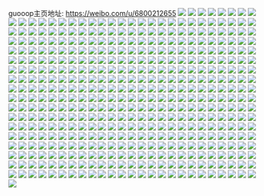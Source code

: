 guooop主页地址: https://weibo.com/u/6800212655 
![](https://wx4.sinaimg.cn/mw2000/007qcZXhly1h8weccx5v9j335s35skjl.jpg) 
![](https://wx4.sinaimg.cn/mw2000/007qcZXhly1h8wecfoxllj335s2dcb2a.jpg) 
![](https://wx4.sinaimg.cn/mw2000/007qcZXhly1h8weci0w3tj32dc2dce81.jpg) 
![](https://wx4.sinaimg.cn/mw2000/007qcZXhly1h8wech0f23j32dc35se82.jpg) 
![](https://wx4.sinaimg.cn/mw2000/007qcZXhly1h8wenex2k0j32dc2dchdt.jpg) 
![](https://wx4.sinaimg.cn/mw2000/007qcZXhly1h8wecec5n4j32dc35s1ky.jpg) 
![](https://wx4.sinaimg.cn/mw2000/007qcZXhly1h8wecixkmej32dc2dc1ky.jpg) 
![](https://wx4.sinaimg.cn/mw2000/007qcZXhly1h8wecjxb32j32dc2dcx6p.jpg) 
![](https://wx4.sinaimg.cn/mw2000/007qcZXhly1h8weckrinmj32dc2dcqv5.jpg) 
![](https://wx4.sinaimg.cn/mw2000/007qcZXhly1h8wecmp7a1j31x41x47uv.jpg) 
![](https://wx4.sinaimg.cn/mw2000/007qcZXhly1h8wecnrbaxj324q275b29.jpg) 
![](https://wx4.sinaimg.cn/mw2000/007qcZXhly1h8wecojsc5j32dc2dc7wh.jpg) 
![](https://wx4.sinaimg.cn/mw2000/007qcZXhly1h8wecpzm54j31470u5alz.jpg) 
![](https://wx4.sinaimg.cn/mw2000/007qcZXhly1h8wecukovhj32c02c0u0z.jpg) 
![](https://wx4.sinaimg.cn/mw2000/007qcZXhly1h8wecplfaij32c02c0u0x.jpg) 
![](https://wx4.sinaimg.cn/mw2000/007qcZXhly1h8wecbul9xj30sg0sgq8c.jpg) 
![](https://wx4.sinaimg.cn/mw2000/007qcZXhly1h8wecrn44nj32dc2dcu0x.jpg) 
![](https://wx4.sinaimg.cn/mw2000/007qcZXhly1h8wecsw3bdj32dc2dckjl.jpg) 
![](https://wx4.sinaimg.cn/mw2000/007qcZXhly1h8d8ml4n2vj328b2z31kx.jpg) 
![](https://wx4.sinaimg.cn/mw2000/007qcZXhly1h8d8mncffxj32dc2dce81.jpg) 
![](https://wx4.sinaimg.cn/mw2000/007qcZXhly1h8d8mm2ykxj32dc2dcu0x.jpg) 
![](https://wx4.sinaimg.cn/mw2000/007qcZXhly1h8d8mk5jjtj30qo1bg7br.jpg) 
![](https://wx4.sinaimg.cn/mw2000/007qcZXhly1h8d8moaxw7j329m29me81.jpg) 
![](https://wx4.sinaimg.cn/mw2000/007qcZXhly1h8d8mp6jzqj32dc2dcx6p.jpg) 
![](https://wx4.sinaimg.cn/mw2000/007qcZXhly1h8d8mpzphbj32dc2dcqv5.jpg) 
![](https://wx4.sinaimg.cn/mw2000/007qcZXhly1h8d8mquehzj32dc2dce81.jpg) 
![](https://wx4.sinaimg.cn/mw2000/007qcZXhly1h8d8svm8wdj32dc2dc4qq.jpg) 
![](https://wx4.sinaimg.cn/mw2000/007qcZXhly1h8d8muj8ofj30zk1be0uo.jpg) 
![](https://wx4.sinaimg.cn/mw2000/007qcZXhly1h8d8msc80ej33s03s0x6r.jpg) 
![](https://wx4.sinaimg.cn/mw2000/007qcZXhly1h8d8mvr1w3j33s03s0kjl.jpg) 
![](https://wx4.sinaimg.cn/mw2000/007qcZXhly1h8d8mu099dj33s03s0npe.jpg) 
![](https://wx4.sinaimg.cn/mw2000/007qcZXhly1h8d8mudlflj30zk1bf7ad.jpg) 
![](https://wx4.sinaimg.cn/mw2000/007qcZXhly1h8d8mjrpm9j335s35s4qq.jpg) 
![](https://wx4.sinaimg.cn/mw2000/007qcZXhly1h8d8mxbjvlj33s03s0b2a.jpg) 
![](https://wx4.sinaimg.cn/mw2000/007qcZXhly1h8d8muqu43j30u0140q8f.jpg) 
![](https://wx4.sinaimg.cn/mw2000/007qcZXhly1h8d8miglqyj335s35s7wi.jpg) 
![](https://wx4.sinaimg.cn/mw2000/007qcZXhly1h7vzbgktpmj32c0340u0y.jpg) 
![](https://wx4.sinaimg.cn/mw2000/007qcZXhly1h7vza0dltpj32c03407wj.jpg) 
![](https://wx4.sinaimg.cn/mw2000/007qcZXhly1h7vza6m76cj31sc2dsx6p.jpg) 
![](https://wx4.sinaimg.cn/mw2000/007qcZXhly1h7vzaacx6wj30qo0zkwi3.jpg) 
![](https://wx4.sinaimg.cn/mw2000/007qcZXhly1h7vzag0vq4j32dc2dce81.jpg) 
![](https://wx4.sinaimg.cn/mw2000/007qcZXhly1h7vza7xzasj32dc2dckjm.jpg) 
![](https://wx4.sinaimg.cn/mw2000/007qcZXhly1h7vzacsujwj32dc2dc7wh.jpg) 
![](https://wx4.sinaimg.cn/mw2000/007qcZXhly1h7vzadm0rqj32dc2dchdt.jpg) 
![](https://wx4.sinaimg.cn/mw2000/007qcZXhly1h7vzab7bvjj32dc2dckjl.jpg) 
![](https://wx4.sinaimg.cn/mw2000/007qcZXhly1h7vzac1ry4j32dc2dce81.jpg) 
![](https://wx4.sinaimg.cn/mw2000/007qcZXhly1h7vza1w548j335s35sx6p.jpg) 
![](https://wx4.sinaimg.cn/mw2000/007qcZXhly1h7vzaf8bvxj335s35sb2a.jpg) 
![](https://wx4.sinaimg.cn/mw2000/007qcZXhly1h7vzok8u8fj30qo0zkgrg.jpg) 
![](https://wx4.sinaimg.cn/mw2000/007qcZXhly1h7vzokqplmj30qo0zkjyw.jpg) 
![](https://wx4.sinaimg.cn/mw2000/007qcZXhly1h7vzipkmllj31sc2ds1ky.jpg) 
![](https://wx4.sinaimg.cn/mw2000/007qcZXhly1h7vza5k99hj32n52mp7ry.jpg) 
![](https://wx4.sinaimg.cn/mw2000/007qcZXhly1h7vza40vgpj335s35s7wh.jpg) 
![](https://wx4.sinaimg.cn/mw2000/007qcZXhly1h7vza4sc37j32ye2ye4qp.jpg) 
![](https://wx4.sinaimg.cn/mw2000/007qcZXhly1h75vryi9i0j32b9330npd.jpg) 
![](https://wx4.sinaimg.cn/mw2000/007qcZXhly1h75vrz041qj31le1724jn.jpg) 
![](https://wx4.sinaimg.cn/mw2000/007qcZXhly1h75vrzw47ij32dc2dce81.jpg) 
![](https://wx4.sinaimg.cn/mw2000/007qcZXhly1h75vs0zz4ej32dc2dcjwu.jpg) 
![](https://wx4.sinaimg.cn/mw2000/007qcZXhly1h75vs5sw15j32dc2dcthz.jpg) 
![](https://wx4.sinaimg.cn/mw2000/007qcZXhly1h75vs1ahi3j30xc18gk1k.jpg) 
![](https://wx4.sinaimg.cn/mw2000/007qcZXhly1h75vs1p4gaj31g61g6nfy.jpg) 
![](https://wx4.sinaimg.cn/mw2000/007qcZXhly1h75vs2jzqxj32dc2dc16c.jpg) 
![](https://wx4.sinaimg.cn/mw2000/007qcZXhly1h75vs3me74j32dc2dcx6p.jpg) 
![](https://wx4.sinaimg.cn/mw2000/007qcZXhly1h75vs4ov6hj32dc2dcx6p.jpg) 
![](https://wx4.sinaimg.cn/mw2000/007qcZXhly1h75vs6xka0j32dc2dcto0.jpg) 
![](https://wx4.sinaimg.cn/mw2000/007qcZXhly1h75vutawmdj32qk3ne0za.jpg) 
![](https://wx4.sinaimg.cn/mw2000/007qcZXhly1h6y5u9sya0j30sg0lcjrg.jpg) 
![](https://wx4.sinaimg.cn/mw2000/007qcZXhly1h6y5uo8x4cj32zy28z0z6.jpg) 
![](https://wx4.sinaimg.cn/mw2000/007qcZXhly1h6y5viw4m3j32dc2dcdik.jpg) 
![](https://wx4.sinaimg.cn/mw2000/007qcZXhly1h6y5zfq3dkj31400u0jtj.jpg) 
![](https://wx4.sinaimg.cn/mw2000/007qcZXhly1h6y5uior7zj32dc2dc7c8.jpg) 
![](https://wx4.sinaimg.cn/mw2000/007qcZXhly1h6y5vd9808j32dc2dce82.jpg) 
![](https://wx4.sinaimg.cn/mw2000/007qcZXhly1h6y5uj5hyij30qn0jzwfa.jpg) 
![](https://wx4.sinaimg.cn/mw2000/007qcZXhly1h6y5vgt8efj32dc2dcwle.jpg) 
![](https://wx4.sinaimg.cn/mw2000/007qcZXhly1h6y5uczn28j32dc2dc0xq.jpg) 
![](https://wx4.sinaimg.cn/mw2000/007qcZXhly1h6y5v8ogf2j323j23j7wh.jpg) 
![](https://wx4.sinaimg.cn/mw2000/007qcZXhly1h6y5uvb7ruj326d1mski6.jpg) 
![](https://wx4.sinaimg.cn/mw2000/007qcZXhly1h6y5uzlom9j32dc35s0w0.jpg) 
![](https://wx4.sinaimg.cn/mw2000/007qcZXhly1h6y5uasswdj30u01t07hk.jpg) 
![](https://wx4.sinaimg.cn/mw2000/007qcZXhly1h6y5v6asrjj335s35su0x.jpg) 
![](https://wx4.sinaimg.cn/mw2000/007qcZXhly1h6y5v2rddrj32dc35snpd.jpg) 
![](https://wx4.sinaimg.cn/mw2000/007qcZXhly1h6y5ut0xkjj32aq32au0x.jpg) 
![](https://wx4.sinaimg.cn/mw2000/007qcZXhly1h6y5ul0qrdj31pq1pqno5.jpg) 
![](https://wx4.sinaimg.cn/mw2000/007qcZXhly1h6y5uwhz7jj31gn1gngmw.jpg) 
![](https://wx4.sinaimg.cn/mw2000/007qcZXhly1h6trhzmbstj323y23ygp1.jpg) 
![](https://wx4.sinaimg.cn/mw2000/007qcZXhly1h6tri02aw0j31sc1sc1kx.jpg) 
![](https://wx4.sinaimg.cn/mw2000/007qcZXhly1h6tri0be25j30jy0jy41e.jpg) 
![](https://wx4.sinaimg.cn/mw2000/007qcZXhly1h6lrguvxrdj32qk3ne4qq.jpg) 
![](https://wx4.sinaimg.cn/mw2000/007qcZXhly1h6lrh56ghcj32dc35se82.jpg) 
![](https://wx4.sinaimg.cn/mw2000/007qcZXhly1h6lrh27icfj31pj2a1wjr.jpg) 
![](https://wx4.sinaimg.cn/mw2000/007qcZXhly1h6lrh9zkc0j32dc35swkv.jpg) 
![](https://wx4.sinaimg.cn/mw2000/007qcZXhly1h6lrgz11v2j32d82dcx6p.jpg) 
![](https://wx4.sinaimg.cn/mw2000/007qcZXhly1h6lrgy71i9j32d82d8kjl.jpg) 
![](https://wx4.sinaimg.cn/mw2000/007qcZXhly1h6lrgztvsrj32d82d8423.jpg) 
![](https://wx4.sinaimg.cn/mw2000/007qcZXhly1h6lrh16ccwj335s2dch1x.jpg) 
![](https://wx4.sinaimg.cn/mw2000/007qcZXhly1h6lrh3d7fvj32aq2aqk1f.jpg) 
![](https://wx4.sinaimg.cn/mw2000/007qcZXhly1h6lrh81ndvj32dc35sada.jpg) 
![](https://wx4.sinaimg.cn/mw2000/007qcZXhly1h6lrh6uuibj33fe2mutfo.jpg) 
![](https://wx4.sinaimg.cn/mw2000/007qcZXhly1h6lrh8yjvhj328v2zthdt.jpg) 
![](https://wx4.sinaimg.cn/mw2000/007qcZXhly1h6lrgw3rtqj32qi3nenpd.jpg) 
![](https://wx4.sinaimg.cn/mw2000/007qcZXhly1h6lrgxjkpij33js4qd43x.jpg) 
![](https://wx4.sinaimg.cn/mw2000/007qcZXhly1h6lrgwq9a2j32d935onpd.jpg) 
![](https://wx4.sinaimg.cn/mw2000/007qcZXhly1h6lrhdlgijj32dc35sadl.jpg) 
![](https://wx4.sinaimg.cn/mw2000/007qcZXhly1h6lrlbze5nj32dc35se82.jpg) 
![](https://wx4.sinaimg.cn/mw2000/007qcZXhly1h6lrhcjpkej32dc35sb2a.jpg) 
![](https://wx4.sinaimg.cn/mw2000/007qcZXhly1h6exvrsk4mj30u00riju6.jpg) 
![](https://wx4.sinaimg.cn/mw2000/007qcZXhly1h67wfyuk9gj317c0k0gmj.jpg) 
![](https://wx4.sinaimg.cn/mw2000/007qcZXhly1h67wfyitogj32dc35s7a2.jpg) 
![](https://wx4.sinaimg.cn/mw2000/007qcZXhly1h67wfuvbbyj32dc35sqb4.jpg) 
![](https://wx4.sinaimg.cn/mw2000/007qcZXhly1h67wq0itxyj32dc35stgl.jpg) 
![](https://wx4.sinaimg.cn/mw2000/007qcZXhly1h67wftphj3j335s2dcx6p.jpg) 
![](https://wx4.sinaimg.cn/mw2000/007qcZXhly1h67wfsi1m8j32dc35se82.jpg) 
![](https://wx4.sinaimg.cn/mw2000/007qcZXhly1h67wmy6gq3j30o41f643b.jpg) 
![](https://wx4.sinaimg.cn/mw2000/007qcZXhly1h67wfrasyoj32dc2dckjm.jpg) 
![](https://wx4.sinaimg.cn/mw2000/007qcZXhly1h67wfva8ipj30tc1bdqaf.jpg) 
![](https://wx4.sinaimg.cn/mw2000/007qcZXhly1h67wfzcyhuj30py0ymgro.jpg) 
![](https://wx4.sinaimg.cn/mw2000/007qcZXhly1h67ww2ksgjj30qo0qo3z4.jpg) 
![](https://wx4.sinaimg.cn/mw2000/007qcZXhly1h67wfx9u7aj30zg1ban4m.jpg) 
![](https://wx4.sinaimg.cn/mw2000/007qcZXhly1h67wg22h6mj327e2xwb29.jpg) 
![](https://wx4.sinaimg.cn/mw2000/007qcZXhly1h67whttn0dj30qo0zk0xv.jpg) 
![](https://wx4.sinaimg.cn/mw2000/007qcZXhly1h67wfvw9nuj31lq24z0vd.jpg) 
![](https://wx4.sinaimg.cn/mw2000/007qcZXhly1h67wfwt6vxj32dc2dcqv5.jpg) 
![](https://wx4.sinaimg.cn/mw2000/007qcZXhly1h67wg0b4nwj325z25z781.jpg) 
![](https://wx4.sinaimg.cn/mw2000/007qcZXhly1h67wfq30ccj32dc2c0x6p.jpg) 
![](https://wx4.sinaimg.cn/mw2000/007qcZXhly1h5j3sp4tkjj324g2tyb29.jpg) 
![](https://wx4.sinaimg.cn/mw2000/007qcZXhly1h5j3spwt4gj32ds36d7wh.jpg) 
![](https://wx4.sinaimg.cn/mw2000/007qcZXhly1h5j3snyx63j32dc2dckjl.jpg) 
![](https://wx4.sinaimg.cn/mw2000/007qcZXhly1h5j3x0q0mmj30qo0qoacy.jpg) 
![](https://wx4.sinaimg.cn/mw2000/007qcZXhly1h5j3svx9egj32de35sx6r.jpg) 
![](https://wx4.sinaimg.cn/mw2000/007qcZXhly1h5j3t7905oj32gy3dinpd.jpg) 
![](https://wx4.sinaimg.cn/mw2000/007qcZXhly1h5j3t667ruj32qk3ne4qq.jpg) 
![](https://wx4.sinaimg.cn/mw2000/007qcZXhly1h5j3su6vn4j30zb0zb148.jpg) 
![](https://wx4.sinaimg.cn/mw2000/007qcZXhly1h5j3syyeilj335s35shdv.jpg) 
![](https://wx4.sinaimg.cn/mw2000/007qcZXhly1h5j3sznk85j31p419p7pj.jpg) 
![](https://wx4.sinaimg.cn/mw2000/007qcZXhly1h5j3t4vl5rj32qk3ne7wi.jpg) 
![](https://wx4.sinaimg.cn/mw2000/007qcZXhly1h5j3stlrz0j31tp2fm1ky.jpg) 
![](https://wx4.sinaimg.cn/mw2000/007qcZXhly1h5j3sx2y5ij32db2dbe81.jpg) 
![](https://wx4.sinaimg.cn/mw2000/007qcZXhly1h5j40p5rxmj30qo0zkgot.jpg) 
![](https://wx4.sinaimg.cn/mw2000/007qcZXhly1h5j3t0i9ipj335s2dcb2a.jpg) 
![](https://wx4.sinaimg.cn/mw2000/007qcZXhly1h5j41nodtvj30u01400x7.jpg) 
![](https://wx4.sinaimg.cn/mw2000/007qcZXhly1h5j3t3ab6lj31sc2ds7wi.jpg) 
![](https://wx4.sinaimg.cn/mw2000/007qcZXhly1h5j3stwa78j30u01t0td5.jpg) 
![](https://wx4.sinaimg.cn/mw2000/007qcZXhly1h5h79woc4nj31w62jsqv5.jpg) 
![](https://wx4.sinaimg.cn/mw2000/007qcZXhly1h5h79vf0pdj32822ygkjm.jpg) 
![](https://wx4.sinaimg.cn/mw2000/007qcZXhly1h5h7a0td6mj32c0340npe.jpg) 
![](https://wx4.sinaimg.cn/mw2000/007qcZXhly1h5h79y1y5lj31zo2nk1ky.jpg) 
![](https://wx4.sinaimg.cn/mw2000/007qcZXhly1h5h79zd07bj326w2xab2a.jpg) 
![](https://wx4.sinaimg.cn/mw2000/007qcZXhly1h5h7a2biu1j32c0340u0y.jpg) 
![](https://wx4.sinaimg.cn/mw2000/007qcZXhly1h5h79u8x2kj32c03407wh.jpg) 
![](https://wx4.sinaimg.cn/mw2000/007qcZXhly1h5h79tbf5uj31i62xre81.jpg) 
![](https://wx4.sinaimg.cn/mw2000/007qcZXhly1h5h79s1hwvj32c033a7wl.jpg) 
![](https://wx4.sinaimg.cn/mw2000/007qcZXhly1h55qf3pfgkj31s01s0e81.jpg) 
![](https://wx4.sinaimg.cn/mw2000/007qcZXhly1h55qesz2ztj32dc2dc7wi.jpg) 
![](https://wx4.sinaimg.cn/mw2000/007qcZXhly1h55qen41o6j32jj3e1e81.jpg) 
![](https://wx4.sinaimg.cn/mw2000/007qcZXhly1h55qevcme3j32fn38v1kx.jpg) 
![](https://wx4.sinaimg.cn/mw2000/007qcZXhly1h55qeps4l4j32dc2dce81.jpg) 
![](https://wx4.sinaimg.cn/mw2000/007qcZXhly1h55qeq5353j30om0wttgz.jpg) 
![](https://wx4.sinaimg.cn/mw2000/007qcZXhly1h55qeqoj3kj30sg0sg43d.jpg) 
![](https://wx4.sinaimg.cn/mw2000/007qcZXhly1h55qequj9xj30ok0ojjyz.jpg) 
![](https://wx4.sinaimg.cn/mw2000/007qcZXhly1h55qeqihb3j30om0wtn48.jpg) 
![](https://wx4.sinaimg.cn/mw2000/007qcZXhly1h55qf0tc35j31sc2dse83.jpg) 
![](https://wx4.sinaimg.cn/mw2000/007qcZXhly1h55qf2u2n0j31sc1xv4qp.jpg) 
![](https://wx4.sinaimg.cn/mw2000/007qcZXhly1h55qerw52hj32dc35su0x.jpg) 
![](https://wx4.sinaimg.cn/mw2000/007qcZXhly1h55qetchonj30u013zteh.jpg) 
![](https://wx4.sinaimg.cn/mw2000/007qcZXhly1h55qewrx4pj32qk3nekjl.jpg) 
![](https://wx4.sinaimg.cn/mw2000/007qcZXhly1h55qeop8khj332g2ashdu.jpg) 
![](https://wx4.sinaimg.cn/mw2000/007qcZXhly1h55qeuc1lfj32qk3nehdt.jpg) 
![](https://wx4.sinaimg.cn/mw2000/007qcZXhly1h55qeyanloj335s2dce82.jpg) 
![](https://wx4.sinaimg.cn/mw2000/007qcZXhly1h55qezbn16j32dc35skjl.jpg) 
![](https://wx4.sinaimg.cn/mw2000/007qcZXhly1h4kzlk0qzbj325x2vvqv5.jpg) 
![](https://wx4.sinaimg.cn/mw2000/007qcZXhly1h4kzlkyxy8j31wl2jg4qp.jpg) 
![](https://wx4.sinaimg.cn/mw2000/007qcZXhly1h4kzllie6aj30tz1hcam6.jpg) 
![](https://wx4.sinaimg.cn/mw2000/007qcZXhly1h4kzlmhfhnj321i2pykjc.jpg) 
![](https://wx4.sinaimg.cn/mw2000/007qcZXhly1h4kzlnheyvj30ty0tydlg.jpg) 
![](https://wx4.sinaimg.cn/mw2000/007qcZXhly1h4kzlq99uoj32dc35s1ky.jpg) 
![](https://wx4.sinaimg.cn/mw2000/007qcZXhly1h4kzln7n2pj32dc2dbu0x.jpg) 
![](https://wx4.sinaimg.cn/mw2000/007qcZXhly1h4kzltkmjoj335s2dce82.jpg) 
![](https://wx4.sinaimg.cn/mw2000/007qcZXhly1h4kzlnpb2bj30tx0txq6f.jpg) 
![](https://wx4.sinaimg.cn/mw2000/007qcZXhly1h4kzlp0urgj30sg0setek.jpg) 
![](https://wx4.sinaimg.cn/mw2000/007qcZXhly1h4kzlscwejj32dc35sx6p.jpg) 
![](https://wx4.sinaimg.cn/mw2000/007qcZXhly1h4kzluo5jjj30on0ommy9.jpg) 
![](https://wx4.sinaimg.cn/mw2000/007qcZXhly1h4kzloo5r4j32dc2dcnpd.jpg) 
![](https://wx4.sinaimg.cn/mw2000/007qcZXhly1h4kzlr69gqj32dc35skjl.jpg) 
![](https://wx4.sinaimg.cn/mw2000/007qcZXhly1h4kzlueaimj32dc35s7wh.jpg) 
![](https://wx4.sinaimg.cn/mw2000/007qcZXhly1h4kzluw3m0j30zi0zbtbg.jpg) 
![](https://wx4.sinaimg.cn/mw2000/007qcZXhly1h4kzllsis8j30mu0ugn1b.jpg) 
![](https://wx4.sinaimg.cn/mw2000/007qcZXhly1h4kzlvw633j32o03k0kjl.jpg) 
![](https://wx4.sinaimg.cn/mw2000/007qcZXhly1h44v0czeqwj30zk1cowo6.jpg) 
![](https://wx4.sinaimg.cn/mw2000/007qcZXhly1h44v0e0htej32qk2qjhdt.jpg) 
![](https://wx4.sinaimg.cn/mw2000/007qcZXhly1h44v0dhc9zj30jz0ziafi.jpg) 
![](https://wx4.sinaimg.cn/mw2000/007qcZXhly1h44v0ewn1ej30qm0jy76a.jpg) 
![](https://wx4.sinaimg.cn/mw2000/007qcZXhly1h44v0dbh5uj30zk0zktaj.jpg) 
![](https://wx4.sinaimg.cn/mw2000/007qcZXhly1h44v0h0gubj30vk0vkjua.jpg) 
![](https://wx4.sinaimg.cn/mw2000/007qcZXhly1h44v0efa4pj30on0omq7h.jpg) 
![](https://wx4.sinaimg.cn/mw2000/007qcZXhly1h44vh61cuej30zk1be128.jpg) 
![](https://wx4.sinaimg.cn/mw2000/007qcZXhly1h44v0crn1rj30zk1beai3.jpg) 
![](https://wx4.sinaimg.cn/mw2000/007qcZXhly1h44v0d5gvfj30zk114ted.jpg) 
![](https://wx4.sinaimg.cn/mw2000/007qcZXhly1h44v0f4vj3j30zk1be78v.jpg) 
![](https://wx4.sinaimg.cn/mw2000/007qcZXhly1h44v0cl8lcj30zk0zkqc9.jpg) 
![](https://wx4.sinaimg.cn/mw2000/007qcZXhly1h44v0grvqhj30zk1bedso.jpg) 
![](https://wx4.sinaimg.cn/mw2000/007qcZXhly1h44v0gc5ogj30zk1b0k28.jpg) 
![](https://wx4.sinaimg.cn/mw2000/007qcZXhly1h44v0fscolj31080zkq7w.jpg) 
![](https://wx4.sinaimg.cn/mw2000/007qcZXhly1h44v0fl6phj30zk0zk0yf.jpg) 
![](https://wx4.sinaimg.cn/mw2000/007qcZXhly1h44v0fcg9rj30tz0tydla.jpg) 
![](https://wx4.sinaimg.cn/mw2000/007qcZXhly1h44vcguslvj30u00u0gs2.jpg) 
![](https://wx4.sinaimg.cn/mw2000/007qcZXhly1h21e90t84mj32c02c07wi.jpg) 
![](https://wx4.sinaimg.cn/mw2000/007qcZXhly1h21af4iijlj32c02c01ky.jpg) 
![](https://wx4.sinaimg.cn/mw2000/007qcZXhly1h21af9byfyj32c02c01ky.jpg) 
![](https://wx4.sinaimg.cn/mw2000/007qcZXhly1h21af7wlnxj32c02c07wi.jpg) 
![](https://wx4.sinaimg.cn/mw2000/007qcZXhly1h21afapcs6j32c02c07wi.jpg) 
![](https://wx4.sinaimg.cn/mw2000/007qcZXhly1h21af6i9d4j32c02c0hdu.jpg) 
![](https://wx4.sinaimg.cn/mw2000/007qcZXhly1h21afbla58j32c02c0e81.jpg) 
![](https://wx4.sinaimg.cn/mw2000/007qcZXhly1h1kvf01pnej32dc2dckjl.jpg) 
![](https://wx4.sinaimg.cn/mw2000/007qcZXhly1h1kvf1t6axj32za28h1ky.jpg) 
![](https://wx4.sinaimg.cn/mw2000/007qcZXhly1h1kvevdx8hj326x26xhdt.jpg) 
![](https://wx4.sinaimg.cn/mw2000/007qcZXhly1h1kvf34elxj32dc2dcnpd.jpg) 
![](https://wx4.sinaimg.cn/mw2000/007qcZXhly1h1kveycbzlj30sg0se799.jpg) 
![](https://wx4.sinaimg.cn/mw2000/007qcZXhly1h1kvf4i1c2j31wy1wy7wh.jpg) 
![](https://wx4.sinaimg.cn/mw2000/007qcZXhly1h1kvfc1fvzj30rw0rwdh8.jpg) 
![](https://wx4.sinaimg.cn/mw2000/007qcZXhly1h1kveypl9fj30wv0ooagb.jpg) 
![](https://wx4.sinaimg.cn/mw2000/007qcZXhly1h1kvfbn1u3j32dc35s7wi.jpg) 
![](https://wx4.sinaimg.cn/mw2000/007qcZXhly1h1kvf9bnggj32dc35sx6q.jpg) 
![](https://wx4.sinaimg.cn/mw2000/007qcZXhly1h1kveul3dkj32dc35sb2a.jpg) 
![](https://wx4.sinaimg.cn/mw2000/007qcZXhly1h1kvfcdgv9j30m50gmjt7.jpg) 
![](https://wx4.sinaimg.cn/mw2000/007qcZXhly1h1kvfdhtpfj31ng1nge4a.jpg) 
![](https://wx4.sinaimg.cn/mw2000/007qcZXhly1h1kvf67uuuj32dc35se82.jpg) 
![](https://wx4.sinaimg.cn/mw2000/007qcZXhly1h1kvffkjazj32dc35su0x.jpg) 
![](https://wx4.sinaimg.cn/mw2000/007qcZXhly1h0veou9yyrj32dc2db7wh.jpg) 
![](https://wx4.sinaimg.cn/mw2000/007qcZXhly1h0veotd27fj32dc2dbb29.jpg) 
![](https://wx4.sinaimg.cn/mw2000/007qcZXhly1h0vep1lolej32dc35snpd.jpg) 
![](https://wx4.sinaimg.cn/mw2000/007qcZXhly1h0veouozpbj30oo1hcn93.jpg) 
![](https://wx4.sinaimg.cn/mw2000/007qcZXhly1h0veowiahmj32dc2dbqv7.jpg) 
![](https://wx4.sinaimg.cn/mw2000/007qcZXhly1h0veoygq50j322k22lnpf.jpg) 
![](https://wx4.sinaimg.cn/mw2000/007qcZXhly1h0vep03klsj32d32d3hdw.jpg) 
![](https://wx4.sinaimg.cn/mw2000/007qcZXhly1h0veosqhe2j31d71tq4qp.jpg) 
![](https://wx4.sinaimg.cn/mw2000/007qcZXhly1h0vep3fjkij32o03k01kz.jpg) 
![](https://wx4.sinaimg.cn/mw2000/007qcZXhly1h0vep5i81kj32qk3ne4qr.jpg) 
![](https://wx4.sinaimg.cn/mw2000/007qcZXhly1h0vetjecvkj32dc35sb2c.jpg) 
![](https://wx4.sinaimg.cn/mw2000/007qcZXhly1h0vetlwgx3j32dc2dcb2b.jpg) 
![](https://wx4.sinaimg.cn/mw2000/007qcZXhly1h0vetjwg7gj30mm0mmjwo.jpg) 
![](https://wx4.sinaimg.cn/mw2000/007qcZXhly1h0vetmd1dsj30qo0qotb1.jpg) 
![](https://wx4.sinaimg.cn/mw2000/007qcZXhly1h0ixhg3tqsj30u00u0jv7.jpg) 
![](https://wx4.sinaimg.cn/mw2000/007qcZXhly1h0ixhguj0xj30u00u00ww.jpg) 
![](https://wx4.sinaimg.cn/mw2000/007qcZXhly1h0ixhfh08qj30u00u0n0m.jpg) 
![](https://wx4.sinaimg.cn/mw2000/007qcZXhly1h0ixhj81klj30u00u0tc5.jpg) 
![](https://wx4.sinaimg.cn/mw2000/007qcZXhly1h0ixhiqvu1j30u00u0aff.jpg) 
![](https://wx4.sinaimg.cn/mw2000/007qcZXhly1h0ixhk2omuj30u00u0n15.jpg) 
![](https://wx4.sinaimg.cn/mw2000/007qcZXhly1h0ixhhmaqej30u00u0q6c.jpg) 
![](https://wx4.sinaimg.cn/mw2000/007qcZXhly1h0ixhi60abj30u00u041w.jpg) 
![](https://wx4.sinaimg.cn/mw2000/007qcZXhly1h0ixhjnm9kj30pt0pt0uf.jpg) 
![](https://wx4.sinaimg.cn/mw2000/007qcZXhly1gzkedtutsqj32dc2dcu0x.jpg) 
![](https://wx4.sinaimg.cn/mw2000/007qcZXhly1gzkeipv9btj32dc2dcu0x.jpg) 
![](https://wx4.sinaimg.cn/mw2000/007qcZXhly1gzkedk7dzhj32c0340npf.jpg) 
![](https://wx4.sinaimg.cn/mw2000/007qcZXhly1gzkedi0agej32dc2dcnpd.jpg) 
![](https://wx4.sinaimg.cn/mw2000/007qcZXhly1gzkedfwq8dj31vy1vy4qq.jpg) 
![](https://wx4.sinaimg.cn/mw2000/007qcZXhly1gzkednnzyhj32c0340b2c.jpg) 
![](https://wx4.sinaimg.cn/mw2000/007qcZXhly1gzkedpg3nnj32dc1s0x6p.jpg) 
![](https://wx4.sinaimg.cn/mw2000/007qcZXhly1gzkedrluycj32dc2dc7wi.jpg) 
![](https://wx4.sinaimg.cn/mw2000/007qcZXhly1gzkedw7by0j32dc2dcb2a.jpg) 
![](https://wx4.sinaimg.cn/mw2000/007qcZXhly1gzkedwsdiwj30sg0sgn2f.jpg) 
![](https://wx4.sinaimg.cn/mw2000/007qcZXhly1gzkedx45uqj30sg0s843t.jpg) 
![](https://wx4.sinaimg.cn/mw2000/007qcZXhly1gzkedzphfbj32dc2dce81.jpg) 
![](https://wx4.sinaimg.cn/mw2000/007qcZXhly1gzkeduaytxj30on0ontez.jpg) 
![](https://wx4.sinaimg.cn/mw2000/007qcZXhly1gzkek5kmfoj32dc2dcqv5.jpg) 
![](https://wx4.sinaimg.cn/mw2000/007qcZXhly1gzkehpcjvej30sg0setft.jpg) 
![](https://wx4.sinaimg.cn/mw2000/007qcZXhly1gzkehqo9mbj32dc2dckjl.jpg) 
![](https://wx4.sinaimg.cn/mw2000/007qcZXhly1gzkehovdmlj30jm0jmwhd.jpg) 
![](https://wx4.sinaimg.cn/mw2000/007qcZXhly1gzkehg9uf9j3266266b29.jpg) 
![](https://wx4.sinaimg.cn/mw2000/007qcZXhly1gyyggpkhqsj32c02c07wh.jpg) 
![](https://wx4.sinaimg.cn/mw2000/007qcZXhly1gyyggv0cayj32c02c07wh.jpg) 
![](https://wx4.sinaimg.cn/mw2000/007qcZXhly1gyyggtzxeoj32c02c0u0x.jpg) 
![](https://wx4.sinaimg.cn/mw2000/007qcZXhly1gyyggoefkzj32c02c07wh.jpg) 
![](https://wx4.sinaimg.cn/mw2000/007qcZXhly1gyyggsvkpnj32c02c07wh.jpg) 
![](https://wx4.sinaimg.cn/mw2000/007qcZXhly1gyyggqbq4jj32c02c07wh.jpg) 
![](https://wx4.sinaimg.cn/mw2000/007qcZXhly1gyygqh94syj31jz1jzty2.jpg) 
![](https://wx4.sinaimg.cn/mw2000/007qcZXhly1gyygif3dtgj30qo0zk41m.jpg) 
![](https://wx4.sinaimg.cn/mw2000/007qcZXhly1gyyggrv52yj32c02c0kjn.jpg) 
![](https://wx4.sinaimg.cn/mw2000/007qcZXhly1gyrks9jvycj30zk0zk7bb.jpg) 
![](https://wx4.sinaimg.cn/mw2000/007qcZXhly1gyrksaqfu4j32dc2dcqv5.jpg) 
![](https://wx4.sinaimg.cn/mw2000/007qcZXhly1gyrksbep7kj31dp1dp7m1.jpg) 
![](https://wx4.sinaimg.cn/mw2000/007qcZXhly1gyrksf545xj30u01t0k1e.jpg) 
![](https://wx4.sinaimg.cn/mw2000/007qcZXhly1gyrksern9ij32dc2dcu0x.jpg) 
![](https://wx4.sinaimg.cn/mw2000/007qcZXhly1gyrksfh58bj30w20w2n2o.jpg) 
![](https://wx4.sinaimg.cn/mw2000/007qcZXhly1gyrksdjn92j32dc2dc1kz.jpg) 
![](https://wx4.sinaimg.cn/mw2000/007qcZXhly1gyrkxlkoznj31aw1awh1r.jpg) 
![](https://wx4.sinaimg.cn/mw2000/007qcZXhly1gyrky8hw45j32dc2dchdt.jpg) 
![](https://wx4.sinaimg.cn/mw2000/007qcZXhly1gxyfj2k1p6j30u00u0ad3.jpg) 
![](https://wx4.sinaimg.cn/mw2000/007qcZXhly1gxyfj2rh4uj30mt0mt0uh.jpg) 
![](https://wx4.sinaimg.cn/mw2000/007qcZXhly1gxyfj3bawoj30zd0u042k.jpg) 
![](https://wx4.sinaimg.cn/mw2000/007qcZXhly1gxyfj111oxj30u00u0myt.jpg) 
![](https://wx4.sinaimg.cn/mw2000/007qcZXhly1gxyfj21voaj30u0140taz.jpg) 
![](https://wx4.sinaimg.cn/mw2000/007qcZXhly1gxyfj31012j30u00u0438.jpg) 
![](https://wx4.sinaimg.cn/mw2000/007qcZXhly1gxyfj2b9bjj30u00u0wip.jpg) 
![](https://wx4.sinaimg.cn/mw2000/007qcZXhly1gxyfj0gyv7j30u00u043z.jpg) 
![](https://wx4.sinaimg.cn/mw2000/007qcZXhly1gxyfj5bptzj30u0140jx2.jpg) 
![](https://wx4.sinaimg.cn/mw2000/007qcZXhly1gxyfj1h8zsj30u00u0wjl.jpg) 
![](https://wx4.sinaimg.cn/mw2000/007qcZXhly1gxyfj1ujd5j31400u0agk.jpg) 
![](https://wx4.sinaimg.cn/mw2000/007qcZXhly1gxyfj4isnfj31400u0447.jpg) 
![](https://wx4.sinaimg.cn/mw2000/007qcZXhly1gxyfj4vddwj31400u0jxf.jpg) 
![](https://wx4.sinaimg.cn/mw2000/007qcZXhly1gxyfj466xvj31400u0zr2.jpg) 
![](https://wx4.sinaimg.cn/mw2000/007qcZXhly1gxyfj3saedj30u01407bh.jpg) 
![](https://wx4.sinaimg.cn/mw2000/007qcZXhly1gxyfj5ql1bj30u0140ah3.jpg) 
![](https://wx4.sinaimg.cn/mw2000/007qcZXhly1gxvzpwb82kj30u0140gqt.jpg) 
![](https://wx4.sinaimg.cn/mw2000/007qcZXhly1gxvzpwxoswj30u0140dk2.jpg) 
![](https://wx4.sinaimg.cn/mw2000/007qcZXhly1gxvzpyhl9zj30u0140n01.jpg) 
![](https://wx4.sinaimg.cn/mw2000/007qcZXhly1gxvzq5sd3dj31400u00xu.jpg) 
![](https://wx4.sinaimg.cn/mw2000/007qcZXhly1gxvzpu05f4j30of0wk40f.jpg) 
![](https://wx4.sinaimg.cn/mw2000/007qcZXhly1gxvzpvioy6j31hc0u0dq9.jpg) 
![](https://wx4.sinaimg.cn/mw2000/007qcZXhly1gxvzpup86rj31400u0dki.jpg) 
![](https://wx4.sinaimg.cn/mw2000/007qcZXhly1gxvzpv2hl6j30u00u0tcj.jpg) 
![](https://wx4.sinaimg.cn/mw2000/007qcZXhly1gxvzrkhii4j30u014079i.jpg) 
![](https://wx4.sinaimg.cn/mw2000/007qcZXhly1gx3c981cl4j30u00u0n0e.jpg) 
![](https://wx4.sinaimg.cn/mw2000/007qcZXhly1gwzqaexw06j30u00u0tc8.jpg) 
![](https://wx4.sinaimg.cn/mw2000/007qcZXhly1gwzqagbpwcj30u00u079k.jpg) 
![](https://wx4.sinaimg.cn/mw2000/007qcZXhly1gwzqah9hh7j30u0140454.jpg) 
![](https://wx4.sinaimg.cn/mw2000/007qcZXhly1gwzqafwow0j30u00u0q87.jpg) 
![](https://wx4.sinaimg.cn/mw2000/007qcZXhly1gwzqafg14hj30u00u077g.jpg) 
![](https://wx4.sinaimg.cn/mw2000/007qcZXhly1gwzqagtbepj30u00u0gq7.jpg) 
![](https://wx4.sinaimg.cn/mw2000/007qcZXhly1gwzqael5jsj30u00u0q70.jpg) 
![](https://wx4.sinaimg.cn/mw2000/007qcZXhly1gwzqahpa7sj30u00u0tbw.jpg) 
![](https://wx4.sinaimg.cn/mw2000/007qcZXhly1gwzqai7qubj30u00u0jxp.jpg) 
![](https://wx4.sinaimg.cn/mw2000/007qcZXhly1gwzqairkksj30u00u0q96.jpg) 
![](https://wx4.sinaimg.cn/mw2000/007qcZXhly1gwzqaj8qmpj30u00u0ad3.jpg) 
![](https://wx4.sinaimg.cn/mw2000/007qcZXhly1gwzqalcuogj30u00u0wld.jpg) 
![](https://wx4.sinaimg.cn/mw2000/007qcZXhly1gwzqalurmej30u00u0q80.jpg) 
![](https://wx4.sinaimg.cn/mw2000/007qcZXhly1gwzqamgay1j30u00u043p.jpg) 
![](https://wx4.sinaimg.cn/mw2000/007qcZXhly1gwzqan23erj30u013z7b6.jpg) 
![](https://wx4.sinaimg.cn/mw2000/007qcZXhly1gwzqankslpj30u00u0wjp.jpg) 
![](https://wx4.sinaimg.cn/mw2000/007qcZXhly1gw5vzsw7rlj30sg0sgwhu.jpg) 
![](https://wx4.sinaimg.cn/mw2000/007qcZXhly1gw5vztjky7j30u00u0diu.jpg) 
![](https://wx4.sinaimg.cn/mw2000/007qcZXhly1gw5vzuxlfej30u00u0jw4.jpg) 
![](https://wx4.sinaimg.cn/mw2000/007qcZXhly1gw5vzvi8vcj30u00u00w1.jpg) 
![](https://wx4.sinaimg.cn/mw2000/007qcZXhly1gw5vzx9ow4j30u00u0q6b.jpg) 
![](https://wx4.sinaimg.cn/mw2000/007qcZXhly1gw5vzwvddij30u00u0q7y.jpg) 
![](https://wx4.sinaimg.cn/mw2000/007qcZXhly1gw5vzu9452j30u00u0798.jpg) 
![](https://wx4.sinaimg.cn/mw2000/007qcZXhly1gw5vzulx0dj30u00u0gqs.jpg) 
![](https://wx4.sinaimg.cn/mw2000/007qcZXhly1gw5vztukyvj30u00u0dl6.jpg) 
![](https://wx4.sinaimg.cn/mw2000/007qcZXhly1gvz0me6ovwj30u014010f.jpg) 
![](https://wx4.sinaimg.cn/mw2000/007qcZXhly1gvz0mdia3pj30u0140ai5.jpg) 
![](https://wx4.sinaimg.cn/mw2000/007qcZXhly1gvz0mgjyrkj30u0140ais.jpg) 
![](https://wx4.sinaimg.cn/mw2000/007qcZXhly1gvjo3t7h17j61400u0q7w02.jpg) 
![](https://wx4.sinaimg.cn/mw2000/007qcZXhly1gvjo3vhvn1j61400u010102.jpg) 
![](https://wx4.sinaimg.cn/mw2000/007qcZXhly1gvjo400cooj60u00u078002.jpg) 
![](https://wx4.sinaimg.cn/mw2000/007qcZXhly1gvjo3zfllxj60u01407gr02.jpg) 
![](https://wx4.sinaimg.cn/mw2000/007qcZXhly1gvjo3ut6zyj60u00u0adm02.jpg) 
![](https://wx4.sinaimg.cn/mw2000/007qcZXhly1gvjo3tz542j60u00u0k0202.jpg) 
![](https://wx4.sinaimg.cn/mw2000/007qcZXhly1gvjo3w4tz9j60u00u0wkm02.jpg) 
![](https://wx4.sinaimg.cn/mw2000/007qcZXhly1gvjo3wwxp9j60u00u07ai02.jpg) 
![](https://wx4.sinaimg.cn/mw2000/007qcZXhly1gvjo3y5icsj60u00u0dmr02.jpg) 
![](https://wx4.sinaimg.cn/mw2000/007qcZXhly1gvjo7ln2lij60ty0tyta502.jpg) 
![](https://wx4.sinaimg.cn/mw2000/007qcZXhly1gvjo7m2iq2j60ty0tydhq02.jpg) 
![](https://wx4.sinaimg.cn/mw2000/007qcZXhly1gvjo7mpzapj61400u0jwh02.jpg) 
![](https://wx4.sinaimg.cn/mw2000/007qcZXhly1gv4qh31z45j60tz1407b402.jpg) 
![](https://wx4.sinaimg.cn/mw2000/007qcZXhly1gv4qh3ofp3j614n0u045102.jpg) 
![](https://wx4.sinaimg.cn/mw2000/007qcZXhly1gv4qh3wd3ij60u013y76m02.jpg) 
![](https://wx4.sinaimg.cn/mw2000/007qcZXhly1gv4qh4k4kvj60u00u012c02.jpg) 
![](https://wx4.sinaimg.cn/mw2000/007qcZXhly1gv4qh4u7soj60u01t041102.jpg) 
![](https://wx4.sinaimg.cn/mw2000/007qcZXhly1gv4qh532cbj60u01t0q5k02.jpg) 
![](https://wx4.sinaimg.cn/mw2000/007qcZXhly1gv4qh5bxl2j30u01t076v.jpg) 
![](https://wx4.sinaimg.cn/mw2000/007qcZXhly1gv4qh5r2jej30u01t0q4y.jpg) 
![](https://wx4.sinaimg.cn/mw2000/007qcZXhly1gv4qh60ifsj31400u0jwo.jpg) 
![](https://wx4.sinaimg.cn/mw2000/007qcZXhly1gv4qh6qtv1j30u00u0jvs.jpg) 
![](https://wx4.sinaimg.cn/mw2000/007qcZXhly1gv4qh730juj30u00u0q9f.jpg) 
![](https://wx4.sinaimg.cn/mw2000/007qcZXhly1gv4qh7gjj5j60u00u0gt202.jpg) 
![](https://wx4.sinaimg.cn/mw2000/007qcZXhly1gv4qh8ped1j60u00u07dl02.jpg) 
![](https://wx4.sinaimg.cn/mw2000/007qcZXhly1gv4qh9uye3j60u00u0tia02.jpg) 
![](https://wx4.sinaimg.cn/mw2000/007qcZXhly1gv4qhagxo5j30u00u076j.jpg) 
![](https://wx4.sinaimg.cn/mw2000/007qcZXhly1gv4qhbsctzj30u00u0414.jpg) 
![](https://wx4.sinaimg.cn/mw2000/007qcZXhly1gv4qhpbb53j60u00u0n0g02.jpg) 
![](https://wx4.sinaimg.cn/mw2000/007qcZXhly1gv4qiaozinj60u00u0jw802.jpg) 
![](https://wx4.sinaimg.cn/mw2000/007qcZXhly1gthzw594gwj30u00u0dl6.jpg) 
![](https://wx4.sinaimg.cn/mw2000/007qcZXhly1gthzw5nsdvj30u00u0tck.jpg) 
![](https://wx4.sinaimg.cn/mw2000/007qcZXhly1gthzw4qjw5j30u00u043q.jpg) 
![](https://wx4.sinaimg.cn/mw2000/007qcZXhly1gthzofzxj2j30u0140th2.jpg) 
![](https://wx4.sinaimg.cn/mw2000/007qcZXhly1gthzw45u6ej30u00u0qae.jpg) 
![](https://wx4.sinaimg.cn/mw2000/007qcZXhly1gthzojizynj30u00u0agk.jpg) 
![](https://wx4.sinaimg.cn/mw2000/007qcZXhly1gthzon2k32j30u01400zo.jpg) 
![](https://wx4.sinaimg.cn/mw2000/007qcZXhly1gthzohfxicj30so128jxf.jpg) 
![](https://wx4.sinaimg.cn/mw2000/007qcZXhly1gthzw638c0j31400u0gtw.jpg) 
![](https://wx4.sinaimg.cn/mw2000/007qcZXhly1grqcvax41vj319h0u0gw9.jpg) 
![](https://wx4.sinaimg.cn/mw2000/007qcZXhly1grqcve32j0j31400u0wkq.jpg) 
![](https://wx4.sinaimg.cn/mw2000/007qcZXhly1grqcvdi0poj30u0140114.jpg) 
![](https://wx4.sinaimg.cn/mw2000/007qcZXhly1grqcvckpa7j30u00tzwi0.jpg) 
![](https://wx4.sinaimg.cn/mw2000/007qcZXhly1grqcvejk9sj313p0u0gsw.jpg) 
![](https://wx4.sinaimg.cn/mw2000/007qcZXhly1grqcvcuvxwj313z0u00wy.jpg) 
![](https://wx4.sinaimg.cn/mw2000/007qcZXhly1grqcvbcc70j31400u042f.jpg) 
![](https://wx4.sinaimg.cn/mw2000/007qcZXhly1grqcvbvrmxj31400u0jv6.jpg) 
![](https://wx4.sinaimg.cn/mw2000/007qcZXhly1grqcvcaj2wj31400u0tdq.jpg) 
![](https://wx4.sinaimg.cn/mw2000/007qcZXhly1grqcw44vs0j30u00u0gpl.jpg) 
![](https://wx4.sinaimg.cn/mw2000/007qcZXhly1grqcw4t6wcj30u0140drg.jpg) 
![](https://wx4.sinaimg.cn/mw2000/007qcZXhly1grqcw51oemj30js0vmtbf.jpg) 
![](https://wx4.sinaimg.cn/mw2000/007qcZXhly1grqcw5lc8lj30u0140jtm.jpg) 
![](https://wx4.sinaimg.cn/mw2000/007qcZXhly1grqcw6d1fsj30u0140who.jpg) 
![](https://wx4.sinaimg.cn/mw2000/007qcZXhly1grqcw6mcs0j30ty13gq6q.jpg) 
![](https://wx4.sinaimg.cn/mw2000/007qcZXhly1grme2hadk3j30qo140acx.jpg) 
![](https://wx4.sinaimg.cn/mw2000/007qcZXhly1grme2hm33lj30go0rz76v.jpg) 
![](https://wx4.sinaimg.cn/mw2000/007qcZXhly1grme2huq0zj30go0lbgmu.jpg) 
![](https://wx4.sinaimg.cn/mw2000/007qcZXhly1grme2jmqlnj30tz14ptbm.jpg) 
![](https://wx4.sinaimg.cn/mw2000/007qcZXhly1grme2mo194j30u01gwjuf.jpg) 
![](https://wx4.sinaimg.cn/mw2000/007qcZXhly1grme2mwkz9j30u01gj417.jpg) 
![](https://wx4.sinaimg.cn/mw2000/007qcZXhly1grmdrwyt37j30go0pyt9n.jpg) 
![](https://wx4.sinaimg.cn/mw2000/007qcZXhly1grmdrx5fxmj306o06owej.jpg) 
![](https://wx4.sinaimg.cn/mw2000/007qcZXhly1grmdrz73wej30700cht9h.jpg) 
![](https://wx4.sinaimg.cn/mw2000/007qcZXhly1grmdrzhmc8j30u01gwjuf.jpg) 
![](https://wx4.sinaimg.cn/mw2000/007qcZXhly1grmdrzqdruj30i40rswfd.jpg) 
![](https://wx4.sinaimg.cn/mw2000/007qcZXhly1grmdrzzuixj30u0141n1c.jpg) 
![](https://wx4.sinaimg.cn/mw2000/007qcZXhly1grmds0d7lxj30qo18on1w.jpg) 
![](https://wx4.sinaimg.cn/mw2000/007qcZXhly1grmds0qpmij30u00jrtbr.jpg) 
![](https://wx4.sinaimg.cn/mw2000/007qcZXhly1grmds3d8qzg30ec0dc4r0.jpg) 
![](https://wx4.sinaimg.cn/mw2000/007qcZXhly1grmds4pifng30hs0gwqv6.jpg) 
![](https://wx4.sinaimg.cn/mw2000/007qcZXhly1grmds6lfvtg30gb0gbx6u.jpg) 
![](https://wx4.sinaimg.cn/mw2000/007qcZXhly1grmds7o0ufg30700701kx.jpg) 
![](https://wx4.sinaimg.cn/mw2000/007qcZXhly1grmdtambc4j30dw078mxa.jpg) 
![](https://wx4.sinaimg.cn/mw2000/007qcZXhly1grmdtb7ayoj30re1aqtfb.jpg) 
![](https://wx4.sinaimg.cn/mw2000/007qcZXhly1grmdozuwzbj30u0140gq2.jpg) 
![](https://wx4.sinaimg.cn/mw2000/007qcZXhly1grmdp0mnrkj30u00u07ag.jpg) 
![](https://wx4.sinaimg.cn/mw2000/007qcZXhly1grmdp1dhrtj30u00u00wz.jpg) 
![](https://wx4.sinaimg.cn/mw2000/007qcZXhly1grmdp2iqcnj30u00u0djb.jpg) 
![](https://wx4.sinaimg.cn/mw2000/007qcZXhly1grmdp2yfxuj30u00u0adr.jpg) 
![](https://wx4.sinaimg.cn/mw2000/007qcZXhly1grmdp1y2sgj30u00u0gth.jpg) 
![](https://wx4.sinaimg.cn/mw2000/007qcZXhly1grmdp45leij30vd0u0q9y.jpg) 
![](https://wx4.sinaimg.cn/mw2000/007qcZXhly1grmdp4u0p3j30u00u00wn.jpg) 
![](https://wx4.sinaimg.cn/mw2000/007qcZXhly1grmdp36m4oj30mi0ttdir.jpg) 
![](https://wx4.sinaimg.cn/mw2000/007qcZXhly1grmdp5bfrvj31400u07cb.jpg) 
![](https://wx4.sinaimg.cn/mw2000/007qcZXhly1grmdp5xeu0j30u00u0jv1.jpg) 
![](https://wx4.sinaimg.cn/mw2000/007qcZXhly1grmdp6kcvsj30u00u0adk.jpg) 
![](https://wx4.sinaimg.cn/mw2000/007qcZXhly1grmdp7pnuej30u00u0781.jpg) 
![](https://wx4.sinaimg.cn/mw2000/007qcZXhly1grmdp7zdf7j30pw13qtaw.jpg) 
![](https://wx4.sinaimg.cn/mw2000/007qcZXhly1gqf2o17o4wj30ty0tjtc3.jpg) 
![](https://wx4.sinaimg.cn/mw2000/007qcZXhly1gqf2m139cnj30u0140q9k.jpg) 
![](https://wx4.sinaimg.cn/mw2000/007qcZXhly1gqf2m0k3f8j30u01400yr.jpg) 
![](https://wx4.sinaimg.cn/mw2000/007qcZXhly1gqf2lyhhyvj30u012aqat.jpg) 
![](https://wx4.sinaimg.cn/mw2000/007qcZXhly1gqf2o1i9mgj30ty13y48b.jpg) 
![](https://wx4.sinaimg.cn/mw2000/007qcZXhly1gqf2ly3ngbj30u00u00vb.jpg) 
